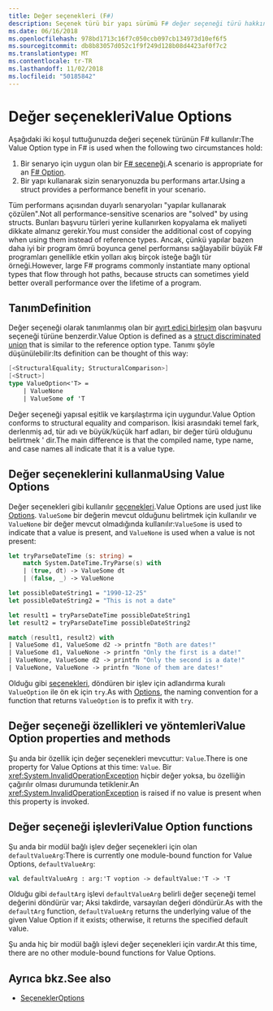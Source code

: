 ```yaml
---
title: Değer seçenekleri (F#)
description: Seçenek türü bir yapı sürümü F# değer seçeneği türü hakkında bilgi edinin.
ms.date: 06/16/2018
ms.openlocfilehash: 978bd1713c16f7c050ccb097cb134973d10ef6f5
ms.sourcegitcommit: db8b83057d052c1f9f249d128b08d4423af0f7c2
ms.translationtype: MT
ms.contentlocale: tr-TR
ms.lasthandoff: 11/02/2018
ms.locfileid: "50185842"
---
```

# <a name="value-options"></a><span data-ttu-id="b235a-103">Değer seçenekleri</span><span class="sxs-lookup"><span data-stu-id="b235a-103">Value Options</span></span>

<span data-ttu-id="b235a-104">Aşağıdaki iki koşul tuttuğunuzda değeri seçenek türünün F# kullanılır:</span><span class="sxs-lookup"><span data-stu-id="b235a-104">The Value Option type in F# is used when the following two circumstances hold:</span></span>

1. <span data-ttu-id="b235a-105">Bir senaryo için uygun olan bir [F# seçeneği](options.md).</span><span class="sxs-lookup"><span data-stu-id="b235a-105">A scenario is appropriate for an [F# Option](options.md).</span></span>
2. <span data-ttu-id="b235a-106">Bir yapı kullanarak sizin senaryonuzda bu performans artar.</span><span class="sxs-lookup"><span data-stu-id="b235a-106">Using a struct provides a performance benefit in your scenario.</span></span>

<span data-ttu-id="b235a-107">Tüm performans açısından duyarlı senaryoları "yapılar kullanarak çözülen".</span><span class="sxs-lookup"><span data-stu-id="b235a-107">Not all performance-sensitive scenarios are "solved" by using structs.</span></span> <span data-ttu-id="b235a-108">Bunları başvuru türleri yerine kullanırken kopyalama ek maliyeti dikkate almanız gerekir.</span><span class="sxs-lookup"><span data-stu-id="b235a-108">You must consider the additional cost of copying when using them instead of reference types.</span></span> <span data-ttu-id="b235a-109">Ancak, çünkü yapılar bazen daha iyi bir program ömrü boyunca genel performansı sağlayabilir büyük F# programları genellikle etkin yolları akış birçok isteğe bağlı tür örneği.</span><span class="sxs-lookup"><span data-stu-id="b235a-109">However, large F# programs commonly instantiate many optional types that flow through hot paths, because structs can sometimes yield better overall performance over the lifetime of a program.</span></span>

## <a name="definition"></a><span data-ttu-id="b235a-110">Tanım</span><span class="sxs-lookup"><span data-stu-id="b235a-110">Definition</span></span>

<span data-ttu-id="b235a-111">Değer seçeneği olarak tanımlanmış olan bir [ayırt edici birleşim](discriminated-unions.md#struct-discriminated-unions) olan başvuru seçeneği türüne benzerdir.</span><span class="sxs-lookup"><span data-stu-id="b235a-111">Value Option is defined as a [struct discriminated union](discriminated-unions.md#struct-discriminated-unions) that is similar to the reference option type.</span></span> <span data-ttu-id="b235a-112">Tanımı şöyle düşünülebilir:</span><span class="sxs-lookup"><span data-stu-id="b235a-112">Its definition can be thought of this way:</span></span>

```fsharp
[<StructuralEquality; StructuralComparison>]
[<Struct>]
type ValueOption<'T> =
    | ValueNone
    | ValueSome of 'T
```

<span data-ttu-id="b235a-113">Değer seçeneği yapısal eşitlik ve karşılaştırma için uygundur.</span><span class="sxs-lookup"><span data-stu-id="b235a-113">Value Option conforms to structural equality and comparison.</span></span> <span data-ttu-id="b235a-114">İkisi arasındaki temel fark, derlenmiş ad, tür adı ve büyük/küçük harf adları, bir değer türü olduğunu belirtmek ' dir.</span><span class="sxs-lookup"><span data-stu-id="b235a-114">The main difference is that the compiled name, type name, and case names all indicate that it is a value type.</span></span>

## <a name="using-value-options"></a><span data-ttu-id="b235a-115">Değer seçeneklerini kullanma</span><span class="sxs-lookup"><span data-stu-id="b235a-115">Using Value Options</span></span>

<span data-ttu-id="b235a-116">Değer seçenekleri gibi kullanılır [seçenekleri](options.md).</span><span class="sxs-lookup"><span data-stu-id="b235a-116">Value Options are used just like [Options](options.md).</span></span> <span data-ttu-id="b235a-117">`ValueSome` bir değerin mevcut olduğunu belirtmek için kullanılır ve `ValueNone` bir değer mevcut olmadığında kullanılır:</span><span class="sxs-lookup"><span data-stu-id="b235a-117">`ValueSome` is used to indicate that a value is present, and `ValueNone` is used when a value is not present:</span></span>

```fsharp
let tryParseDateTime (s: string) =
    match System.DateTime.TryParse(s) with
    | (true, dt) -> ValueSome dt
    | (false, _) -> ValueNone

let possibleDateString1 = "1990-12-25"
let possibleDateString2 = "This is not a date"

let result1 = tryParseDateTime possibleDateString1
let result2 = tryParseDateTime possibleDateString2

match (result1, result2) with
| ValueSome d1, ValueSome d2 -> printfn "Both are dates!"
| ValueSome d1, ValueNone -> printfn "Only the first is a date!"
| ValueNone, ValueSome d2 -> printfn "Only the second is a date!"
| ValueNone, ValueNone -> printfn "None of them are dates!"
```

<span data-ttu-id="b235a-118">Olduğu gibi [seçenekleri](options.md), döndüren bir işlev için adlandırma kuralı `ValueOption` ile ön ek için `try`.</span><span class="sxs-lookup"><span data-stu-id="b235a-118">As with [Options](options.md), the naming convention for a function that returns `ValueOption` is to prefix it with `try`.</span></span>

## <a name="value-option-properties-and-methods"></a><span data-ttu-id="b235a-119">Değer seçeneği özellikleri ve yöntemleri</span><span class="sxs-lookup"><span data-stu-id="b235a-119">Value Option properties and methods</span></span>

<span data-ttu-id="b235a-120">Şu anda bir özellik için değer seçenekleri mevcuttur: `Value`.</span><span class="sxs-lookup"><span data-stu-id="b235a-120">There is one property for Value Options at this time: `Value`.</span></span> <span data-ttu-id="b235a-121">Bir <xref:System.InvalidOperationException> hiçbir değer yoksa, bu özelliğin çağırılır olması durumunda tetiklenir.</span><span class="sxs-lookup"><span data-stu-id="b235a-121">An <xref:System.InvalidOperationException> is raised if no value is present when this property is invoked.</span></span>

## <a name="value-option-functions"></a><span data-ttu-id="b235a-122">Değer seçeneği işlevleri</span><span class="sxs-lookup"><span data-stu-id="b235a-122">Value Option functions</span></span>

<span data-ttu-id="b235a-123">Şu anda bir modül bağlı işlev değer seçenekleri için olan `defaultValueArg`:</span><span class="sxs-lookup"><span data-stu-id="b235a-123">There is currently one module-bound function for Value Options, `defaultValueArg`:</span></span>

```fsharp
val defaultValueArg : arg:'T voption -> defaultValue:'T -> 'T 
```

<span data-ttu-id="b235a-124">Olduğu gibi `defaultArg` işlevi `defaultValueArg` belirli değer seçeneği temel değerini döndürür var; Aksi takdirde, varsayılan değeri döndürür.</span><span class="sxs-lookup"><span data-stu-id="b235a-124">As with the `defaultArg` function, `defaultValueArg` returns the underlying value of the given Value Option if it exists; otherwise, it returns the specified default value.</span></span>

<span data-ttu-id="b235a-125">Şu anda hiç bir modül bağlı işlevi değer seçenekleri için vardır.</span><span class="sxs-lookup"><span data-stu-id="b235a-125">At this time, there are no other module-bound functions for Value Options.</span></span>

## <a name="see-also"></a><span data-ttu-id="b235a-126">Ayrıca bkz.</span><span class="sxs-lookup"><span data-stu-id="b235a-126">See also</span></span>

- [<span data-ttu-id="b235a-127">Seçenekler</span><span class="sxs-lookup"><span data-stu-id="b235a-127">Options</span></span>](options.md)
